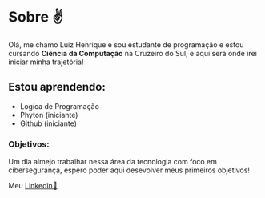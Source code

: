 # Sobre ✌️
Olá, me chamo Luiz Henrique e sou estudante de programação e estou cursando **Ciência da Computação** na Cruzeiro do Sul, e aqui será onde irei iniciar minha trajetória!

## Estou aprendendo:
- Logíca de Programação
- Phyton (iniciante)
- Github (iniciante)

### Objetivos:
Um dia almejo trabalhar nessa área da tecnologia com foco em cibersegurança, espero poder aqui desevolver meus primeiros objetivos!

Meu [Linkedin🔗](https://www.linkedin.com/in/luiz-henrique011) 

